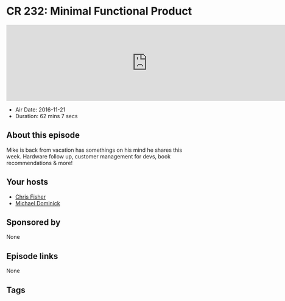 # CR 232: Minimal Functional Product

<iframe src="https://player.fireside.fm/v2/MLf2ZzhC+d8konAXY?theme=dark" width="740" height="200" frameborder="0" scrolling="no"></iframe>

* Air Date: 2016-11-21
* Duration: 62 mins 7 secs

## About this episode

Mike is back from vacation has somethings on his mind he shares this week. Hardware follow up, customer management for devs, book recommendations & more!

## Your hosts
* [Chris Fisher](https://coder.show/hosts/chrislas)
* [Michael Dominick](https://coder.show/hosts/michael)

## Sponsored by

None



## Episode links

None



## Tags

